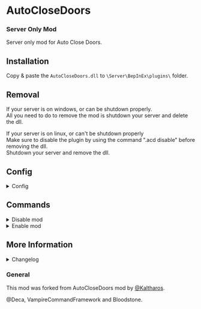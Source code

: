 # AutoCloseDoors
### Server Only Mod
Server only mod for Auto Close Doors.

## Installation
Copy & paste the `AutoCloseDoors.dll` to `\Server\BepInEx\plugins\` folder.

## Removal
If your server is on windows, or can be shutdown properly.\
All you need to do to remove the mod is shutdown your server and delete the dll.

If your server is on linux, or can't be shutdown properly\
Make sure to disable the plugin by using the command ".acd disable" before removing the dll.\
Shutdown your server and remove the dll.

## Config
<details>
<summary>Config</summary>

- `Enable Auto Close Doors` [default `true`]\
Switch on/off auto close for doors.
- `Auto Close Timer` [default `2.0`]\
How many second(s) to wait before door is automatically closed.
- `Always Auto Close Doors` [default `false`]\
When this is set to false, doors will not automatically close if castle is decaying, under attack, or being sieged.

</details>

## Commands

<details>
<summary>Disable mod</summary>

`.acd disable`\

Revert all doors in the game world to not close automatically (admin only).

</details>

<details>
<summary>Enable mod</summary>

`.acd enable`\

Enable the mod to close the doors after X seconds (admin only).

</details>

## More Information
<details>
<summary>Changelog</summary>

`2.0.0`
- Initial Release for 1.0

</details>

### General

This mod was forked from AutoCloseDoors mod by [@Kaltharos](https://github.com/Kaltharos/AutoCloseDoors/tree/master).

@Deca, VampireCommandFramework and Bloodstone.

</details>